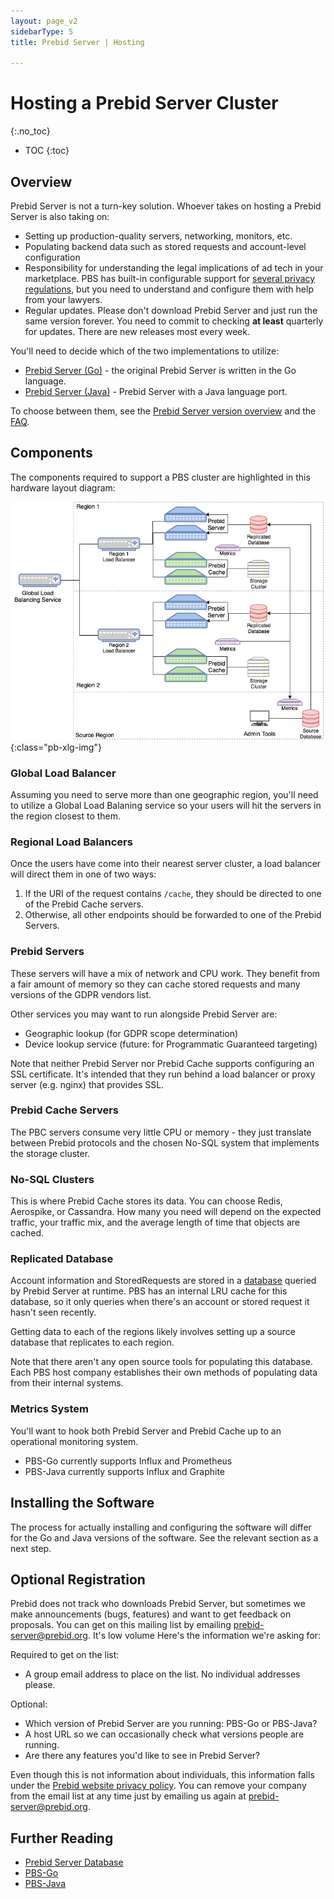 ```yaml
---
layout: page_v2
sidebarType: 5
title: Prebid Server | Hosting

---
```


# Hosting a Prebid Server Cluster
{:.no_toc}

* TOC
{:toc}

## Overview

Prebid Server is not a turn-key solution. Whoever takes on hosting a Prebid Server is also taking on:
- Setting up production-quality servers, networking, monitors, etc.
- Populating backend data such as stored requests and account-level configuration
- Responsibility for understanding the legal implications of ad tech in your marketplace. PBS has built-in configurable support for [several privacy regulations](/prebid-server/features/pbs-privacy.html), but you need to understand and configure them with help from your lawyers.
- Regular updates. Please don't download Prebid Server and just run the same version forever. You need to commit to checking **at least** quarterly for updates. There are new releases most every week.

You'll need to decide which of the two implementations to utilize:

- [Prebid Server (Go)](/prebid-server/versions/pbs-versions-go.html) - the original Prebid Server is written in the Go language.
- [Prebid Server (Java)](/prebid-server/versions/pbs-versions-java.html) - Prebid Server with a Java language port.

To choose between them, see the [Prebid Server version overview](/prebid-server/versions/pbs-versions-overview.html) and the [FAQ](/faq/prebid-server-faq.html#why-are-there-two-versions-of-prebid-server-are-they-kept-in-sync).

## Components

The components required to support a PBS cluster are highlighted in this hardware
layout diagram:

![Prebid Server Hardware Layout](/assets/images/prebid-server/pbs-hardware-layout.png){:class="pb-xlg-img"}

### Global Load Balancer

Assuming you need to serve more than one geographic region, you'll need to utilize a Global Load Balaning service so your users will hit the
servers in the region closest to them.

### Regional Load Balancers

Once the users have come into their nearest server cluster, a load balancer will direct them in one of two ways:

1. If the URI of the request contains `/cache`, they should be directed to one of the Prebid Cache servers.
2. Otherwise, all other endpoints should be forwarded to one of the Prebid Servers.

### Prebid Servers

These servers will have a mix of network and CPU work. They benefit
from a fair amount of memory so they can cache stored requests
and many versions of the GDPR vendors list.

Other services you may want to run alongside Prebid Server are:

- Geographic lookup (for GDPR scope determination)
- Device lookup service (future: for Programmatic Guaranteed targeting)

Note that neither Prebid Server nor Prebid Cache supports configuring an SSL certificate. It's intended that they run behind a load balancer or proxy server (e.g. nginx) that provides SSL.

### Prebid Cache Servers

The PBC servers consume very little CPU or memory - they just translate
between Prebid protocols and the chosen No-SQL system that implements the storage cluster.

### No-SQL Clusters

This is where Prebid Cache stores its data. You can choose Redis, Aerospike, or Cassandra. How many you need will
depend on the expected traffic, your traffic mix, and the average length of time that objects are cached.

### Replicated Database

Account information and StoredRequests are stored in a [database](/prebid-server/hosting/pbs-database.html)
queried by Prebid Server at runtime.
PBS has an internal LRU cache for this database, so it only queries when there's an account or stored request it hasn't seen recently.

Getting data to each of the regions likely involves setting up a
source database that replicates to each region.

Note that there aren't any open source tools for populating this
database. Each PBS host company establishes their own methods of
populating data from their internal systems.

### Metrics System

You'll want to hook both Prebid Server and Prebid Cache up to an
operational monitoring system.

- PBS-Go currently supports Influx and Prometheus
- PBS-Java currently supports Influx and Graphite

## Installing the Software

The process for actually installing and configuring the software will differ for
the Go and Java versions of the software. See the relevant section
as a next step.

## Optional Registration

Prebid does not track who downloads Prebid Server, but sometimes we make
announcements (bugs, features) and want to get feedback on proposals. You can get on
this mailing list by emailing prebid-server@prebid.org. It's low volume
Here's the information we're asking for:

Required to get on the list:
- A group email address to place on the list. No individual addresses please.

Optional:
- Which version of Prebid Server are you running: PBS-Go or PBS-Java?
- A host URL so we can occasionally check what versions people are running.
- Are there any features you'd like to see in Prebid Server?

Even though this is not information about individuals, this information falls under the
[Prebid website privacy policy](/policies/privacy.html). You can remove your company from the
email list at any time just by emailing us again at prebid-server@prebid.org.

## Further Reading

- [Prebid Server Database](/prebid-server/hosting/pbs-database.html)
- [PBS-Go](/prebid-server/versions/pbs-versions-go.html)
- [PBS-Java](/prebid-server/versions/pbs-versions-java.html)
